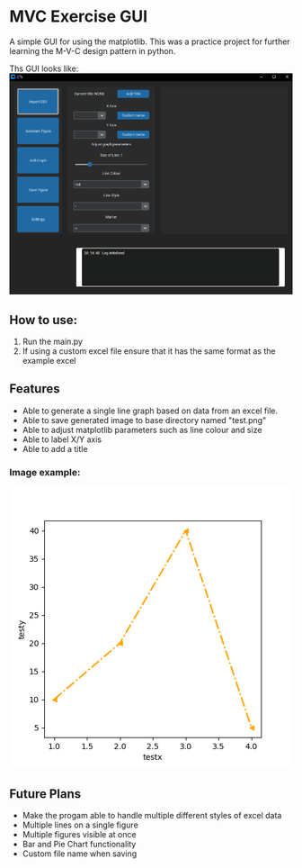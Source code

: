 # MVC Exercise GUI
A simple GUI for using the matplotlib. This was a practice project for further learning the M-V-C design pattern in python.

Ths GUI looks like:
![GUI Demo](https://github.com/TableP/MatplotlibGUI/blob/master/images/defaultui.PNG)


## How to use:
1. Run the main.py
2. If using a custom excel file ensure that it has the same format as the example excel

## Features
- Able to generate a single line graph based on data from an excel file.
- Able to save generated image to base directory named "test.png"
- Able to adjust matplotlib parameters such as line colour and size
- Able to label X/Y axis
- Able to add a title

### Image example:
![example image](https://github.com/TableP/MatplotlibGUI/blob/master/test.png)

## Future Plans
- Make the progam able to handle multiple different styles of excel data
- Multiple lines on a single figure
- Multiple figures visible at once
- Bar and Pie Chart functionality
- Custom file name when saving
